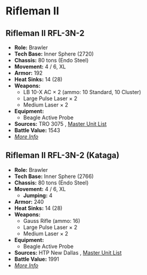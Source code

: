 # Rifleman II 

## Rifleman II RFL-3N-2 

- **Role:** Brawler 
- **Tech Base:** Inner Sphere (2720) 
- **Chassis:** 80 tons (Endo Steel) 
- **Movement:** 4 / 6, XL 
- **Armor:** 192 
- **Heat Sinks:** 14 (28) 
- **Weapons:** 
  - LB 10-X AC × 2 (ammo: 10 Standard, 10 Cluster) 
  - Large Pulse Laser × 2 
  - Medium Laser × 2 
- **Equipment:** 
  - Beagle Active Probe 
- **Sources:** TRO 3075 , [Master Unit List](http://masterunitlist.info/Unit/Details/2709/rifleman-ii-rfl-3n-2) 
- **Battle Value:** 1543 
- [*More Info*](rifleman_ii/rifleman_ii_rfl-3n-2.md) 

## Rifleman II RFL-3N-2 (Kataga) 

- **Role:** Brawler 
- **Tech Base:** Inner Sphere (2766) 
- **Chassis:** 80 tons (Endo Steel) 
- **Movement:** 4 / 6, XL 
  - **Jumping:** 4 
- **Armor:** 240 
- **Heat Sinks:** 14 (28) 
- **Weapons:** 
  - Gauss Rifle (ammo: 16) 
  - Large Pulse Laser × 2 
  - Medium Laser × 2 
- **Equipment:** 
  - Beagle Active Probe 
- **Sources:** HTP New Dallas , [Master Unit List](http://masterunitlist.info/Unit/Details/6969/rifleman-ii-rfl-3n-2-kataga) 
- **Battle Value:** 1991 
- [*More Info*](rifleman_ii/rifleman_ii_rfl-3n-2_kataga.md) 


